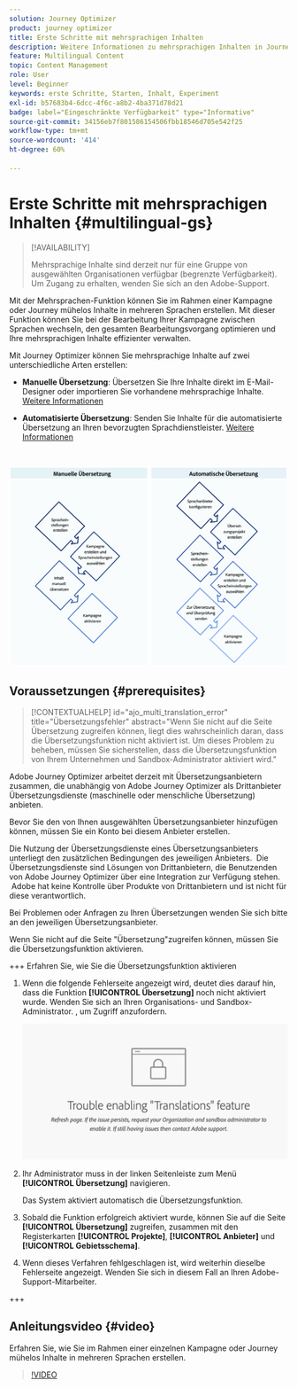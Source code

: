 ```yaml
---
solution: Journey Optimizer
product: journey optimizer
title: Erste Schritte mit mehrsprachigen Inhalten
description: Weitere Informationen zu mehrsprachigen Inhalten in Journey Optimizer
feature: Multilingual Content
topic: Content Management
role: User
level: Beginner
keywords: erste Schritte, Starten, Inhalt, Experiment
exl-id: b57683b4-6dcc-4f6c-a8b2-4ba371d78d21
badge: label="Eingeschränkte Verfügbarkeit" type="Informative"
source-git-commit: 34156eb7f801586154506fbb18546d705e542f25
workflow-type: tm+mt
source-wordcount: '414'
ht-degree: 60%

---
```


# Erste Schritte mit mehrsprachigen Inhalten {#multilingual-gs}

>[!AVAILABILITY]
>
>Mehrsprachige Inhalte sind derzeit nur für eine Gruppe von ausgewählten Organisationen verfügbar (begrenzte Verfügbarkeit). Um Zugang zu erhalten, wenden Sie sich an den Adobe-Support.

Mit der Mehrsprachen-Funktion können Sie im Rahmen einer Kampagne oder Journey mühelos Inhalte in mehreren Sprachen erstellen. Mit dieser Funktion können Sie bei der Bearbeitung Ihrer Kampagne zwischen Sprachen wechseln, den gesamten Bearbeitungsvorgang optimieren und Ihre mehrsprachigen Inhalte effizienter verwalten.

Mit Journey Optimizer können Sie mehrsprachige Inhalte auf zwei unterschiedliche Arten erstellen:

* **Manuelle Übersetzung**: Übersetzen Sie Ihre Inhalte direkt im E-Mail-Designer oder importieren Sie vorhandene mehrsprachige Inhalte. [Weitere Informationen](multilingual-manual.md)

* **Automatisierte Übersetzung**: Senden Sie Inhalte für die automatisierte Übersetzung an Ihren bevorzugten Sprachdienstleister. [Weitere Informationen](multilingual-automated.md)

</br>

![](assets/translation_schema.png)

## Voraussetzungen {#prerequisites}

>[!CONTEXTUALHELP]
>id="ajo_multi_translation_error"
>title="Übersetzungsfehler"
>abstract="Wenn Sie nicht auf die Seite Übersetzung zugreifen können, liegt dies wahrscheinlich daran, dass die Übersetzungsfunktion nicht aktiviert ist. Um dieses Problem zu beheben, müssen Sie sicherstellen, dass die Übersetzungsfunktion von Ihrem Unternehmen und Sandbox-Administrator aktiviert wird."

Adobe Journey Optimizer arbeitet derzeit mit Übersetzungsanbietern zusammen, die unabhängig von Adobe Journey Optimizer als Drittanbieter Übersetzungsdienste (maschinelle oder menschliche Übersetzung) anbieten.

Bevor Sie den von Ihnen ausgewählten Übersetzungsanbieter hinzufügen können, müssen Sie ein Konto bei diesem Anbieter erstellen.

Die Nutzung der Übersetzungsdienste eines Übersetzungsanbieters unterliegt den zusätzlichen Bedingungen des jeweiligen Anbieters.  Die Übersetzungsdienste sind Lösungen von Drittanbietern, die Benutzenden von Adobe Journey Optimizer über eine Integration zur Verfügung stehen.  Adobe hat keine Kontrolle über Produkte von Drittanbietern und ist nicht für diese verantwortlich.

Bei Problemen oder Anfragen zu Ihren Übersetzungen wenden Sie sich bitte an den jeweiligen Übersetzungsanbieter.

Wenn Sie nicht auf die Seite &quot;Übersetzung&quot;zugreifen können, müssen Sie die Übersetzungsfunktion aktivieren.

+++ Erfahren Sie, wie Sie die Übersetzungsfunktion aktivieren

1. Wenn die folgende Fehlerseite angezeigt wird, deutet dies darauf hin, dass die Funktion **[!UICONTROL Übersetzung]** noch nicht aktiviert wurde. Wenden Sie sich an Ihren Organisations- und Sandbox-Administrator. , um Zugriff anzufordern.

   ![](assets/multi-troubleshoot.png)

1. Ihr Administrator muss in der linken Seitenleiste zum Menü **[!UICONTROL Übersetzung]** navigieren.

   Das System aktiviert automatisch die Übersetzungsfunktion.

1. Sobald die Funktion erfolgreich aktiviert wurde, können Sie auf die Seite **[!UICONTROL Übersetzung]** zugreifen, zusammen mit den Registerkarten **[!UICONTROL Projekte]**, **[!UICONTROL Anbieter]** und **[!UICONTROL Gebietsschema]**.

1. Wenn dieses Verfahren fehlgeschlagen ist, wird weiterhin dieselbe Fehlerseite angezeigt. Wenden Sie sich in diesem Fall an Ihren Adobe-Support-Mitarbeiter.

+++

## Anleitungsvideo {#video}

Erfahren Sie, wie Sie im Rahmen einer einzelnen Kampagne oder Journey mühelos Inhalte in mehreren Sprachen erstellen.

>[!VIDEO](https://video.tv.adobe.com/v/3430921/)
